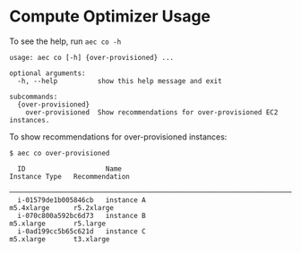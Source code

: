# Compute Optimizer Usage

To see the help, run `aec co -h`

```
usage: aec co [-h] {over-provisioned} ...

optional arguments:
  -h, --help          show this help message and exit

subcommands:
  {over-provisioned}
    over-provisioned  Show recommendations for over-provisioned EC2 instances.
```

To show recommendations for over-provisioned instances:

```
$ aec co over-provisioned

  ID                    Name                                            Instance Type   Recommendation
 ──────────────────────────────────────────────────────────────────────────────────────────────────────
  i-01579de1b005846cb   instance A                                       m5.4xlarge      r5.2xlarge
  i-070c800a592bc6d73   instance B                                       m5.xlarge       r5.large
  i-0ad199cc5b65c621d   instance C                                       m5.xlarge       t3.xlarge
```
